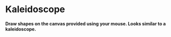 # Kaleidoscope
#### Draw shapes on the canvas provided using your mouse. Looks similar to a kaleidoscope.
